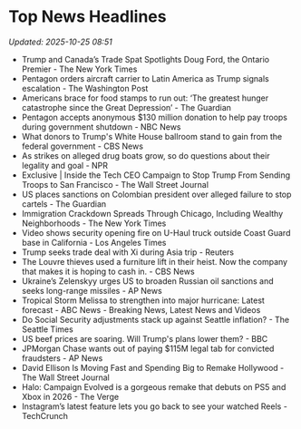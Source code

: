 # Top News Headlines

_Updated: 2025-10-25 08:51_

- Trump and Canada’s Trade Spat Spotlights Doug Ford, the Ontario Premier - The New York Times
- Pentagon orders aircraft carrier to Latin America as Trump signals escalation - The Washington Post
- Americans brace for food stamps to run out: ‘The greatest hunger catastrophe since the Great Depression’ - The Guardian
- Pentagon accepts anonymous $130 million donation to help pay troops during government shutdown - NBC News
- What donors to Trump's White House ballroom stand to gain from the federal government - CBS News
- As strikes on alleged drug boats grow, so do questions about their legality and goal - NPR
- Exclusive | Inside the Tech CEO Campaign to Stop Trump From Sending Troops to San Francisco - The Wall Street Journal
- US places sanctions on Colombian president over alleged failure to stop cartels - The Guardian
- Immigration Crackdown Spreads Through Chicago, Including Wealthy Neighborhoods - The New York Times
- Video shows security opening fire on U-Haul truck outside Coast Guard base in California - Los Angeles Times
- Trump seeks trade deal with Xi during Asia trip - Reuters
- The Louvre thieves used a furniture lift in their heist. Now the company that makes it is hoping to cash in. - CBS News
- Ukraine’s Zelenskyy urges US to broaden Russian oil sanctions and seeks long-range missiles - AP News
- Tropical Storm Melissa to strengthen into major hurricane: Latest forecast - ABC News - Breaking News, Latest News and Videos
- Do Social Security adjustments stack up against Seattle inflation? - The Seattle Times
- US beef prices are soaring. Will Trump's plans lower them? - BBC
- JPMorgan Chase wants out of paying $115M legal tab for convicted fraudsters - AP News
- David Ellison Is Moving Fast and Spending Big to Remake Hollywood - The Wall Street Journal
- Halo: Campaign Evolved is a gorgeous remake that debuts on PS5 and Xbox in 2026 - The Verge
- Instagram’s latest feature lets you go back to see your watched Reels - TechCrunch